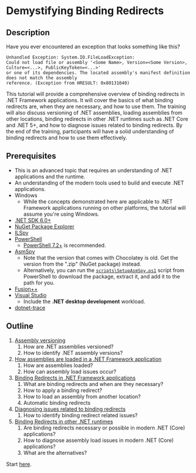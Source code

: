 # Demystifying Binding Redirects

## Description

Have you ever encountered an exception that looks something like this?

```text
Unhandled Exception: System.IO.FileLoadException:
Could not load file or assembly '<Some Name>, Version=<Some Version>, Culture=<...>, PublicKeyToken=<...>'
or one of its dependencies. The located assembly's manifest definition does not match the assembly
reference. (Exception from HRESULT: 0x80131040)
```

This tutorial will provide a comprehensive overview of binding redirects in .NET Framework applications. It will cover
the basics of what binding redirects are, when they are necessary, and how to use them. The training will also discuss
versioning of .NET assemblies, loading assemblies from other locations, binding redirects in other .NET runtimes such
as .NET Core and .NET 5+, and how to diagnose issues related to binding redirects. By the end of the training,
participants will have a solid understanding of binding redirects and how to use them effectively.

## Prerequisites

* This is an advanced topic that requires an understanding of .NET applications and the runtime.
* An understanding of the modern tools used to build and execute .NET applications.
* Windows
  * While the concepts demonstrated here are applicable to .NET Framework applications running on other platforms,
    the tutorial will assume you're using Windows.
* [.NET SDK 6.0+](https://dotnet.microsoft.com/download/dotnet/6.0)
* [NuGet Package Explorer](https://github.com/NuGetPackageExplorer/NuGetPackageExplorer)
* [ILSpy](https://github.com/icsharpcode/ILSpy)
* [PowerShell](https://learn.microsoft.com/powershell/scripting/install/installing-powershell)
  * [PowerShell 7.2+](https://github.com/PowerShell/PowerShell) is recommended.
* [AsmSpy](https://github.com/mikehadlow/AsmSpy)
  * Note that the version that comes with Chocolatey is old. Get the version from the ".zip" (NuGet package) instead.
  * Alternatively, you can run the [`scripts\SetupAsmSpy.ps1`](./scripts/SetupAsmSpy.ps1) script from PowerShell to
    download the package, extract it, and add it to the path for you.
* [Fusion++](https://github.com/awaescher/Fusion)
* [Visual Studio](https://visualstudio.com/)
  * Include the **.NET desktop development** workload.
* [dotnet-trace](https://learn.microsoft.com/dotnet/core/diagnostics/dotnet-trace)

## Outline

1. [Assembly versioning](./section1/README.md)
   1. How are .NET assemblies versioned?
   2. How to identify .NET assembly versions?
2. [How assemblies are loaded in a .NET Framework application](./section2/README.md)
   1. How are assemblies loaded?
   2. How can assembly load issues occur?
3. [Binding Redirects in .NET Framework applications](./section3/README.md)
   1. What are binding redirects and when are they necessary?
   2. How to apply a binding redirect?
   3. How to load an assembly from another location?
   4. Automatic binding redirects
4. [Diagnosing issues related to binding redirects](./section4/README.md)
   1. How to identify binding redirect related issues?
5. [Binding Redirects in other .NET runtimes](./section5/README.md)
   1. Are binding redirects necessary or possible in modern .NET (Core) applications?
   2. How to diagnose assembly load issues in modern .NET (Core) applications?
   3. What are the alternatives?

Start [here](./section1/README.md).
